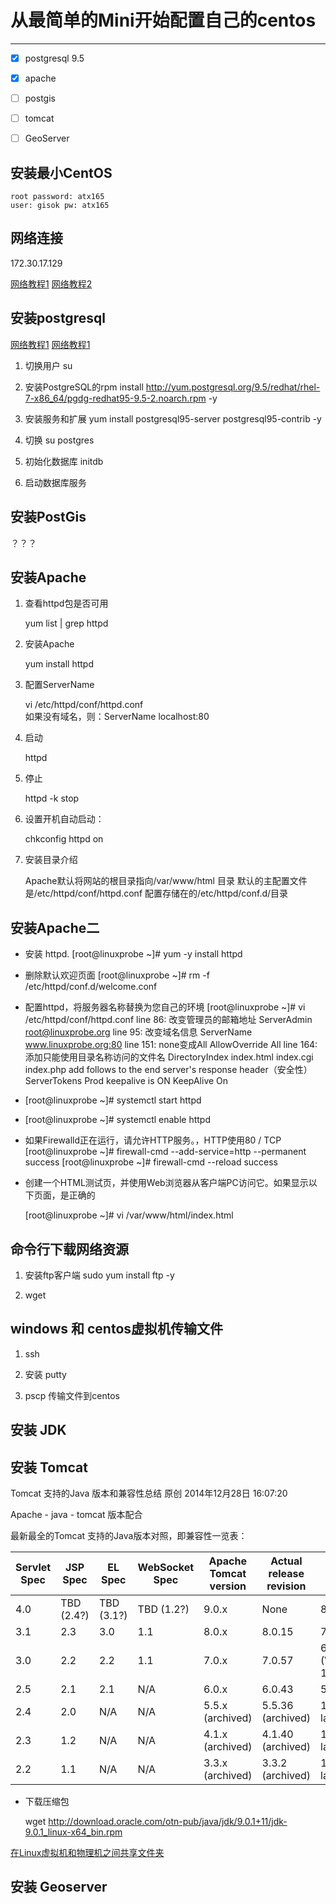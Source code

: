 # 从最简单的Mini开始配置自己的centos
---

- [X] postgresql 9.5
- [x] apache
- [ ] postgis
- [ ] tomcat
- [ ] GeoServer


## 安装最小CentOS

    root password: atx165
    user: gisok pw: atx165

## 网络连接

172.30.17.129

[网络教程1](http://simonhu.blog.51cto.com/196416/1588971)
[网络教程2](http://blog.csdn.net/sfeng95/article/details/62239539)

## 安装postgresql
[网络教程1](http://blog.csdn.net/shanzhizi/article/details/46484481)
[网络教程1](http://blog.csdn.net/lk10207160511/article/details/50359549)

1. 切换用户
    su

1. 安装PostgreSQL的rpm
    install http://yum.postgresql.org/9.5/redhat/rhel-7-x86_64/pgdg-redhat95-9.5-2.noarch.rpm -y
1. 安装服务和扩展
    yum install postgresql95-server postgresql95-contrib -y

1. 切换
    su postgres

1. 初始化数据库
    initdb
1.  启动数据库服务

## 安装PostGis

？？？

## 安装Apache

1. 查看httpd包是否可用

    yum list | grep httpd

1. 安装Apache

    yum install httpd

1. 配置ServerName
    
    vi /etc/httpd/conf/httpd.conf   
    如果没有域名，则：ServerName localhost:80

1. 启动
    
    httpd

1. 停止
    
    httpd -k stop

1. 设置开机自动启动：
    
    chkconfig httpd on

1. 安装目录介绍
    
    Apache默认将网站的根目录指向/var/www/html 目录
    默认的主配置文件是/etc/httpd/conf/httpd.conf
    配置存储在的/etc/httpd/conf.d/目录

## 安装Apache二

* 安装 httpd.
    [root@linuxprobe ~]# yum -y install httpd
* 删除默认欢迎页面
    [root@linuxprobe ~]# rm -f /etc/httpd/conf.d/welcome.conf
* 配置httpd，将服务器名称替换为您自己的环境
    [root@linuxprobe ~]# vi /etc/httpd/conf/httpd.conf
    line 86: 改变管理员的邮箱地址
    ServerAdmin root@linuxprobe.org
    line 95: 改变域名信息
    ServerName www.linuxprobe.org:80
    line 151: none变成All
    AllowOverride All
    line 164: 添加只能使用目录名称访问的文件名
    DirectoryIndex index.html index.cgi index.php
    add follows to the end
    server's response header（安全性）
    ServerTokens Prod
    keepalive is ON
    KeepAlive On

* [root@linuxprobe ~]# systemctl start httpd
* [root@linuxprobe ~]# systemctl enable httpd

* 如果Firewalld正在运行，请允许HTTP服务。，HTTP使用80 / TCP
    [root@linuxprobe ~]# firewall-cmd --add-service=http --permanent
    success
    [root@linuxprobe ~]# firewall-cmd --reload
    success
* 创建一个HTML测试页，并使用Web浏览器从客户端PC访问它。如果显示以下页面，是正确的
    
    [root@linuxprobe ~]# vi /var/www/html/index.html
 
## 命令行下载网络资源

1. 安装ftp客户端
    sudo yum install ftp -y

2. wget 

## windows 和 centos虚拟机传输文件

1. ssh

2. 安装 putty 

3. pscp 传输文件到centos



## 安装 JDK





## 安装 Tomcat




Tomcat 支持的Java 版本和兼容性总结
原创 2014年12月28日 16:07:20

Apache - java - tomcat 版本配合

最新最全的Tomcat 支持的Java版本对照，即兼容性一览表：

| Servlet Spec  |  JSP Spec  |  EL Spec  |   WebSocket Spec | Apache Tomcat  version |  Actual release revision  |   Support Java Versions |
| --- | --- | --- | --- | --- | --- | --- |
| 4.0 |  TBD (2.4?) |TBD (3.1?) | TBD (1.2?) | 9.0.x | None | 8 and later|
 | 3.1 |  2.3  |  3.0   |  1.1  |  8.0.x |  8.0.15 | 7 and later|
 | 3.0 |   2.2 |   2.2  |  1.1  |  7.0.x | 7.0.57 |6 and later (WebSocket 1.1 | requires 7 or later)|
 | 2.5  |  2.1 |   2.1  |   N/A  |   6.0.x  | 6.0.43 | 5 and later|
 |2.4   |  2.0 |  N/A   |  N/A  |   5.5.x (archived)  |  5.5.36 (archived)   | 1.4 and later |
 |2.3   | 1.2  |  N/A   |  N/A |  4.1.x (archived) | 4.1.40 (archived) | 1.3 and later |
 |2.2   |  1.1 |   N/A   |  N/A | 3.3.x (archived) | 3.3.2 (archived)  |  1.1 and later |

* 下载压缩包
    
    wget http://download.oracle.com/otn-pub/java/jdk/9.0.1+11/jdk-9.0.1_linux-x64_bin.rpm


[在Linux虚拟机和物理机之间共享文件夹](https://jingyan.baidu.com/article/fb48e8be3a8e7e6e622e14e3.html)



## 安装 Geoserver
